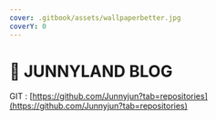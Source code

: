 ```yaml
---
cover: .gitbook/assets/wallpaperbetter.jpg
coverY: 0
---
```


# 👻 JUNNYLAND BLOG

GIT : [https://github.com/Junnyjun?tab=repositories](https://github.com/Junnyjun?tab=repositories)
